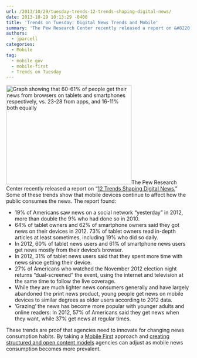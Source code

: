 ```yaml
---
url: /2013/10/29/tuesday-trends-12-trends-shaping-digital-news/
date: 2013-10-29 10:13:29 -0400
title: 'Trends on Tuesday: Digital News Trends and Mobile'
summary: 'The Pew Research Center recently released a report on &#8220;12 Trends Shaping Digital News.&#8221; Some of these trends show that mobile devices continue to affect how the public consumes the news. The report found: 19% of Americans saw news on a social network &#8220;yesterday&#8221; in 2012, more than double the 9% who had done so'
authors:
  - jparcell
categories:
  - Mobile
tag:
  - mobile gov
  - mobile-first
  - Trends on Tuesday
---
```


[<img class="alignright  wp-image-101912" alt="Graph showing that 60-61% of people get their news from browsers on tablets and smartphones respectively, vs. 23-28 from apps, and 16-11% both equally" src="https://s3.amazonaws.com/sitesusa/wp-content/uploads/sites/212/2013/10/Pew-tablet-News-report.png" width="342" height="270" />](https://s3.amazonaws.com/sitesusa/wp-content/uploads/sites/212/2013/10/Pew-tablet-News-report.png)The Pew Research Center recently released a report on &#8220;[12 Trends Shaping Digital News.](http://www.pewresearch.org/fact-tank/2013/10/16/12-trends-shaping-digital-news/)&#8221; Some of these trends show that mobile devices continue to affect how the public consumes the news. The report found:

  * 19% of Americans saw news on a social network &#8220;yesterday&#8221; in 2012, more than double the 9% who had done so in 2010.
  * 64% of tablet owners and 62% of smartphone owners said they got news on their devices in 2012. 73% of tablet owners read in-depth articles at least sometimes, including 19% who did so daily.
  * In 2012, 60% of tablet news users and 61% of smartphone news users get news mostly from their device&#8217;s browser.
  * In 2012, 31% of tablet news users said that they spent more time with news since getting their device.
  * 27% of Americans who watched the November 2012 election night returns &#8220;dual-screened&#8221; the event, using the internet and television at the same time to follow the live coverage.
  * While they are much lighter news consumers generally and have largely abandoned the print news product, young people get news on mobile devices to similar degrees as older users according to 2012 data.
  * ’Grazing’ the news has become more popular with younger adults and online readers: In 2012, 57% of Americans said they get news when they want, while 37% get news at regular times.

These trends are proof that agencies need to innovate for changing news consumption habits. By taking a [Mobile First](https://digitalgov.sites.usa.gov/2013/09/30/mobile-first/ "Mobile First") approach and [creating structured and open content models](https://digitalgov.sites.usa.gov/2013/10/28/always-future-ready-the-benefits-of-open-content-models-and-structured-data-webinar/ "Always Future Ready: The Benefits of Open Content Models and Structured Data Webinar") agencies can adjust as mobile news consumption becomes more prevalent.